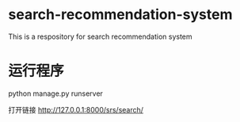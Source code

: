 # search-recommendation-system
This is a respository for search recommendation system



# 运行程序
python manage.py runserver

打开链接 http://127.0.0.1:8000/srs/search/